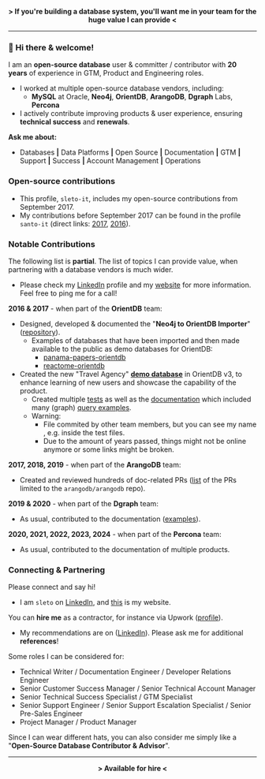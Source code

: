 <p align="center">
  <strong>> If you're building a database system, you'll want me in your team for the huge value I can provide <</strong>
</p>

---

### 👋 Hi there & welcome!

I am an **open-source database** user & committer / contributor with **20 years** of experience in GTM, Product and Engineering roles.
- I worked at multiple open-source database vendors, including:
  - **MySQL** at Oracle, **Neo4j**, **OrientDB**, **ArangoDB**, **Dgraph** Labs, **Percona**
- I actively contribute improving products & user experience, ensuring **technical success** and **renewals**.
      
**Ask me about:** 
- Databases **|** Data Platforms **|** Open Source **|** Documentation **|** GTM **|** Support **|** Success **|** Account Management **|** Operations

### Open-source contributions

- This profile, `sleto-it`, includes my open-source contributions from September 2017.
- My contributions before September 2017 can be found in the profile `santo-it` (direct links: [2017](https://github.com/santo-it?tab=overview&from=2017-12-01&to=2017-12-31), [2016](https://github.com/santo-it?tab=overview&from=2016-12-01&to=2016-12-31)).

### Notable Contributions

The following list is **partial**. The list of topics I can provide value, when partnering with a database vendors is much wider. 
- Please check my [LinkedIn](https://www.linkedin.com/in/sleto/) profile and my [website](https://remotenodes.net/) for more information. Feel free to ping me for a call!

**2016 & 2017** - when part of the **OrientDB** team:
   - Designed, developed & documented the "**Neo4j to OrientDB Importer**" ([repository](https://github.com/orientechnologies/orientdb-neo4j-importer)).
     - Examples of databases that have been imported and then made available to the public as demo databases for OrientDB:
       - [panama-papers-orientdb](https://github.com/santo-it/panama-papers-orientdb)
       - [reactome-orientdb](https://github.com/santo-it/reactome-orientdb)
   - Created the new "Travel Agency" [**demo database**](https://github.com/orientechnologies/orientdb/tree/3.0.x/distribution/src/main/resources) in OrientDB v3, to enhance learning of new users and showcase the capability of the product.
     - Created multiple [tests](https://github.com/orientechnologies/orientdb/tree/3.0.x/distribution/src/test/java/com/orientechnologies/distribution/integration/demodb) as well as the [documentation](https://orientdb.com/docs/last/gettingstarted/demodb/index.html) which included many (graph) [query examples](https://orientdb.com/docs/last/gettingstarted/demodb/queries/index.html).
     - Warning:
       - File commited by other team members, but you can see my name , e.g. inside the test files.
       - Due to the amount of years passed, things might not be online anymore or some links might be broken.

**2017, 2018, 2019** - when part of the **ArangoDB** team:
- Created and reviewed hundreds of doc-related PRs ([list](https://github.com/arangodb/arangodb/pulls?q=is%3Apr+is%3Aclosed+author%3Asleto-it) of the PRs limited to the `arangodb/arangodb` repo).

**2019 & 2020** - when part of the **Dgraph** team:
- As usual, contributed to the documentation ([examples](https://github.com/dgraph-io/dgraph/pulls?q=is%3Apr+is%3Aclosed+author%3Asleto-it)).

**2020, 2021, 2022, 2023, 2024** - when part of the **Percona** team:
- As usual, contributed to the documentation of multiple products.

### Connecting & Partnering

Please connect and say hi!

- I am `sleto` on [LinkedIn](https://www.linkedin.com/in/sleto/), and [this](https://remotenodes.net/) is my website.

You can **hire me** as a contractor, for instance via Upwork ([profile](https://www.upwork.com/freelancers/~017481452212ea99d9)). 
- My recommendations are on ([LinkedIn](https://www.linkedin.com/in/sleto/)). Please ask me for additional **references**!

Some roles I can be considered for:
  - Technical Writer / Documentation Engineer / Developer Relations Engineer
  - Senior Customer Success Manager / Senior Technical Account Manager
  - Senior Technical Success Specialist / GTM Specialist
  - Senior Support Engineer / Senior Support Escalation Specialist / Senior Pre-Sales Engineer
  - Project Manager / Product Manager

Since I can wear different hats, you can also consider me simply like a "**Open-Source Database Contributor & Advisor**".

---

<p align="center">
  <strong>> Available for hire <</strong>
</p>
